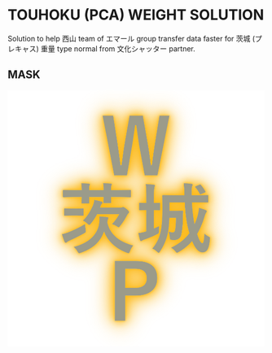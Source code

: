 # TOUHOKU (PCA) WEIGHT SOLUTION
Solution to help 西山 team of エマール group transfer data faster for 茨城 (プレキャス) 重量 type normal from 文化シャッター partner.

## MASK
<p align="center">
<img src="https://raw.githubusercontent.com/Tynab/Ibaraki-Pca-Weight/main/pic/0.png"></img>
</p>